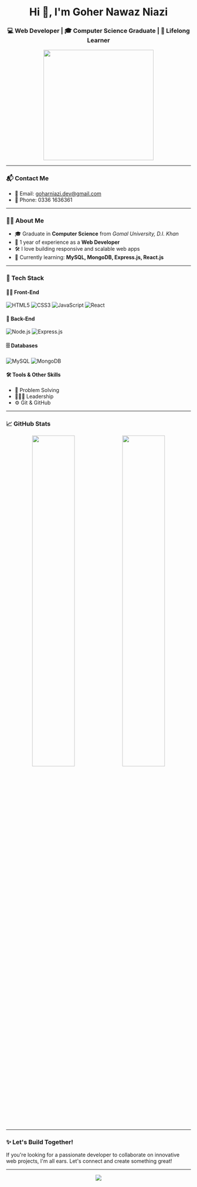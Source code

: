 <h1 align="center">Hi 👋, I'm Goher Nawaz Niazi</h1>
<h3 align="center">💻 Web Developer | 🎓 Computer Science Graduate | 🌱 Lifelong Learner</h3>

<p align="center">
  <img src="https://media.giphy.com/media/qgQUggAC3Pfv687qPC/giphy.gif" width="300" />
</p>

---

### 📬 Contact Me
- 📧 Email: [goharniazi.dev@gmail.com](mailto:codergoharniazi@gmail.com)  
- 📱 Phone: 0336 1636361  

---

### 🧑‍💻 About Me
- 🎓 Graduate in **Computer Science** from *Gomal University, D.I. Khan*
- 💼 1 year of experience as a **Web Developer**
- 🛠️ I love building responsive and scalable web apps
- 🧠 Currently learning: **MySQL, MongoDB, Express.js, React.js**

---

### 🚀 Tech Stack

#### 👨‍💻 Front-End
![HTML5](https://img.shields.io/badge/-HTML5-E34F26?style=flat&logo=html5&logoColor=white)
![CSS3](https://img.shields.io/badge/-CSS3-1572B6?style=flat&logo=css3&logoColor=white)
![JavaScript](https://img.shields.io/badge/-JavaScript-F7DF1E?style=flat&logo=javascript&logoColor=black)
![React](https://img.shields.io/badge/-React-20232A?style=flat&logo=react&logoColor=61DAFB)

#### 🧰 Back-End
![Node.js](https://img.shields.io/badge/-Node.js-339933?style=flat&logo=node.js&logoColor=white)
![Express.js](https://img.shields.io/badge/-Express.js-000000?style=flat&logo=express&logoColor=white)

#### 🗄️ Databases
![MySQL](https://img.shields.io/badge/-MySQL-4479A1?style=flat&logo=mysql&logoColor=white)
![MongoDB](https://img.shields.io/badge/-MongoDB-47A248?style=flat&logo=mongodb&logoColor=white)

#### 🛠 Tools & Other Skills
- 🔧 Problem Solving
- 👨‍👦‍👦 Leadership
- ⚙️ Git & GitHub

---

### 📈 GitHub Stats
<p align="center">
  <img width="48%" src="https://github-readme-stats.vercel.app/api?username=codergoharniazi&show_icons=true&theme=tokyonight" />
  <img width="48%" src="https://github-readme-streak-stats.herokuapp.com?user=codergoharniazi&theme=tokyonight" />
</p>

---

### ✨ Let's Build Together!
If you're looking for a passionate developer to collaborate on innovative web projects, I'm all ears. Let's connect and create something great!

---

<p align="center">
  <img src="https://capsule-render.vercel.app/api?type=waving&color=gradient&height=100&section=footer"/>
</p>
